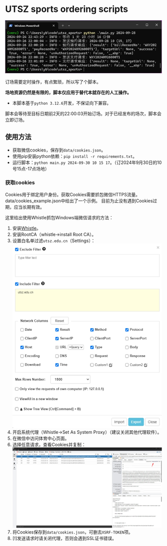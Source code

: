 # UTSZ sports ordering scripts

![alt text](assets/res.png)

订场需要定时操作，有点繁琐，所以写了个脚本。

**场地资源仍然是有限的，脚本仅应用于替代本就存在的人工操作。**

- 本脚本基于`python 3.12.6`开发，不保证向下兼容。

脚本会等待至目标日期前2天的22:00:03开始订场。对于已经发布的场次，脚本会立即订场。

## 使用方法

- 获取微信cookies，保存到`data/cookies.json`。
- 使用pip安装python依赖：`pip install -r requirements.txt`。
- 运行脚本：`python main.py 2024-09-30 10 15 17`。（订2024年9月30日的10号15点-17点场地）

### 获取cookies

Cookies用于绑定用户身份。获取Cookies需要抓包微信HTTPS流量。
data/cookies_example.json中给出了一个示例。
目前为止没有遇到Cookies过期，应当长期有效。

这里给出使用Whistle抓包Windows端微信请求的方法：
1. 安装[Whistle](https://github.com/avwo/whistle-client/releases)。
2. 安装RootCA（whistle->install Root CA）。
3. 设置白名单过滤`utsz.edu.cn`（Settings）：
![filter](assets/filter.png)
4. 开启系统代理（Whistle->Set As System Proxy）（建议关闭其他代理软件）。
5. 在微信中访问体育中心页面。
6. 选择任意请求，查看Cookies并复制：
![cookies](assets/cookies.png)
7. 将Cookies保存到`data/cookies.json`，可删去`XSRF-TOKEN`项。
8. [!]发送请求时请关闭代理，否则会遇到SSL证书错误。
